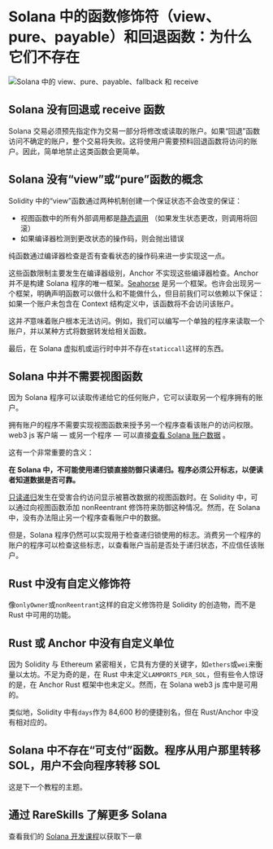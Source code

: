 # Solana 中的函数修饰符（view、pure、payable）和回退函数：为什么它们不存在

![Solana 中的 view、pure、payable、fallback 和 receive](https://static.wixstatic.com/media/935a00_ef441e08a8eb49a8876f000a4d2dff1a~mv2.jpg/v1/fill/w_740,h_416,al_c,q_80,usm_0.66_1.00_0.01,enc_auto/935a00_ef441e08a8eb49a8876f000a4d2dff1a~mv2.jpg)

## Solana 没有回退或 receive 函数

Solana 交易必须预先指定作为交易一部分将修改或读取的账户。如果“回退”函数访问不确定的账户，整个交易将失败。这将使用户需要预料回退函数将访问的账户。因此，简单地禁止这类函数会更简单。

## Solana 没有“view”或“pure”函数的概念

Solidity 中的“view”函数通过两种机制创建一个保证状态不会改变的保证：

- 视图函数中的所有外部调用都是[静态调用](https://www.rareskills.io/post/solidity-staticcall) （如果发生状态更改，则调用将回滚）
- 如果编译器检测到更改状态的操作码，则会抛出错误

纯函数通过编译器检查是否有查看状态的操作码来进一步实现这一点。

这些函数限制主要发生在编译器级别，Anchor 不实现这些编译器检查。Anchor 并不是构建 Solana 程序的唯一框架。[Seahorse](https://seahorse-lang.org/) 是另一个框架。也许会出现另一个框架，明确声明函数可以做什么和不能做什么，但目前我们可以依赖以下保证：如果一个账户未包含在 Context 结构定义中，该函数将不会访问该账户。

这并*不*意味着账户根本无法访问。例如，我们可以编写一个单独的程序来读取一个账户，并以某种方式将数据转发给相关函数。

最后，在 Solana 虚拟机或运行时中并不存在`staticcall`这样的东西。

## Solana 中并不需要视图函数

因为 Solana 程序可以读取传递给它的任何账户，它可以读取另一个程序拥有的账户。

拥有账户的程序不需要实现视图函数来授予另一个程序查看该账户的访问权限。web3 js 客户端 — 或另一个程序 — 可以直接[查看 Solana 账户数据](https://www.rareskills.io/post/solana-read-account-data) 。

这有一个非常重要的含义：

**在 Solana 中，不可能使用递归锁直接防御只读递归。程序必须公开标志，以便读者知道数据是否可靠。**

[只读递归](https://www.rareskills.io/post/where-to-find-solidity-reentrancy-attacks)发生在受害合约访问显示被篡改数据的视图函数时。在 Solidity 中，可以通过向视图函数添加 nonReentrant 修饰符来防御这种情况。然而，在 Solana 中，没有办法阻止另一个程序查看账户中的数据。

但是，Solana 程序仍然可以实现用于检查递归锁使用的标志。消费另一个程序的账户的程序可以检查这些标志，以查看账户当前是否处于递归状态，不应信任该账户。

## Rust 中没有自定义修饰符

像`onlyOwner`或`nonReentrant`这样的自定义修饰符是 Solidity 的创造物，而不是 Rust 中可用的功能。

## Rust 或 Anchor 中没有自定义单位

因为 Solidity 与 Ethereum 紧密相关，它具有方便的关键字，如`ethers`或`wei`来衡量以太坊。不足为奇的是，在 Rust 中未定义`LAMPORTS_PER_SOL`，但有些令人惊讶的是，在 Anchor Rust 框架中也未定义。然而，在 Solana web3 js 库中是可用的。

类似地，Solidity 中有`days`作为 84,600 秒的便捷别名，但在 Rust/Anchor 中没有相对应的。

## Solana 中不存在“可支付”函数。程序从用户那里转移 SOL，用户不会向程序转移 SOL

这是下一个教程的主题。

## 通过 RareSkills 了解更多 Solana

查看我们的 [Solana 开发课程](http://rareskills.io/solana-tutorial)以获取下一章